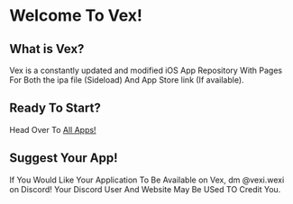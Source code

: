 # Welcome To Vex!
## What is Vex?
Vex is a constantly updated and modified iOS App Repository With Pages For Both the ipa file (Sideload) And App Store link (If available).
## Ready To Start?
Head Over To [All Apps!](https://github.com/vexiiiii/vex-ipa-library/tree/main/All%20Apps)
## Suggest Your App!
If You Would Like Your Application To Be Available on Vex, dm @vexi.wexi on Discord! Your Discord User And Website May Be USed TO Credit You.

